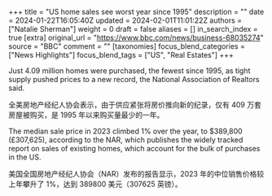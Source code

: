 +++
title = "US home sales see worst year since 1995"
description = ""
date = 2024-01-22T16:05:40Z
updated = 2024-02-01T11:01:22Z
authors = ["Natalie Sherman"]
weight = 0
draft = false
aliases = []
in_search_index = true
[extra]
original_url = "https://www.bbc.com/news/business-68035274"
source = "BBC"
comment = ""
[taxonomies]
focus_blend_categories = ["News Highlights"]
focus_blend_tags = ["US", "Real Estates"]
+++

Just 4.09 million homes were purchased, the fewest since 1995, as tight supply pushed prices to a new record, the National Association of Realtors said.

全美房地产经纪人协会表示，由于供应紧张将房价推向新的纪录，仅有 409 万套房屋被购买，是 1995 年以来购买量最少的一年。

The median sale price in 2023 climbed 1% over the year, to $389,800 (£307,625), according to the NAR, which publishes the widely tracked report on sales of existing homes, which account for the bulk of purchases in the US.

美国全国房地产经纪人协会（NAR）发布的报告显示，2023 年的中位销售价格较上年攀升了 1%，达到 389800 美元（307625 英镑）。
